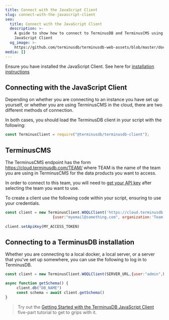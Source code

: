 ```yaml
---
title: Connect with the JavaScript Client
slug: connect-with-the-javascript-client
seo:
  title: Connect with the JavaScript Client
  description: >-
    A guide to show how to connect to TerminusDB and TerminusCMS using the
    JavaScript Client
  og_image: >-
    https://github.com/terminusdb/terminusdb-web-assets/blob/master/docs/js-client-use-connect-with-js-client.png?raw=true
media: []
---
```


Ensure you have installed the JavaScript Client. See here for [installation instructions](/docs/install-terminusdb-js-client/)

## Connecting with the JavaScript Client

Depending on whether you are connecting to an instance you have set up yourself, or whether you are using TerminusCMS in the cloud, there are two different methods of connection.

In both cases, you should load the TerminusDB client in your script with the following:

```javascript
const TerminusClient = require("@terminusdb/terminusdb-client");
```

## TerminusCMS

The TerminusCMS endpoint has the form https://cloud.terminusdb.com/TEAM/ where TEAM is the name of the team you are using in TerminusCMS for the data products you want to access.

In order to connect to this team, you will need to [get your API key](/docs/how-to-connect-terminuscms/) after selecting the team you want to use.

To create a client use the following code within your script, ensuring to use your credentials.

```javascript
const client = new TerminusClient.WOQLClient('https://cloud.terminusdb.com/Team',
                     {user:"myemail@something.com", organization:'Team'})
​
client.setApiKey(MY_ACCESS_TOKEN)
```

## Connecting to a TerminusDB installation

Whether you are connecting to a local docker, a local server, or a server that you've set up somewhere, you can use the following to log in to TerminusDB.

```javascript
const client = new TerminusClient.WOQLClient(SERVER_URL,{user:"admin",key:"myKey"})

async function getSchema() {
     client.db("DB_NAME")
     const schema = await client.getSchema()
}
```

> Try out the [Getting Started with the TerminusDB JavaScript Client](https://github.com/terminusdb/terminusdb-tutorials/blob/main/getting_started/javascript-client/lesson_1.md) five-part tutorial to get to grips with it.